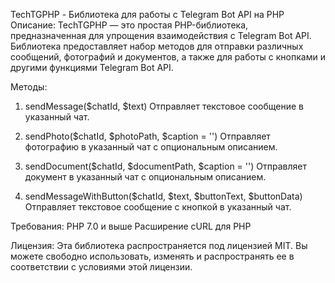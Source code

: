 TechTGPHP - Библиотека для работы с Telegram Bot API на PHP
Описание:
TechTGPHP — это простая PHP-библиотека, предназначенная для упрощения взаимодействия с Telegram Bot API. Библиотека предоставляет набор методов для отправки различных сообщений, фотографий и документов, а также для работы с кнопками и другими функциями Telegram Bot API.

Методы:
1. sendMessage($chatId, $text)
Отправляет текстовое сообщение в указанный чат.

2. sendPhoto($chatId, $photoPath, $caption = '')
Отправляет фотографию в указанный чат с опциональным описанием.

3. sendDocument($chatId, $documentPath, $caption = '')
Отправляет документ в указанный чат с опциональным описанием.

4. sendMessageWithButton($chatId, $text, $buttonText, $buttonData)
Отправляет текстовое сообщение с кнопкой в указанный чат.

Требования:
PHP 7.0 и выше
Расширение cURL для PHP

Лицензия:
Эта библиотека распространяется под лицензией MIT. Вы можете свободно использовать, изменять и распространять ее в соответствии с условиями этой лицензии.
